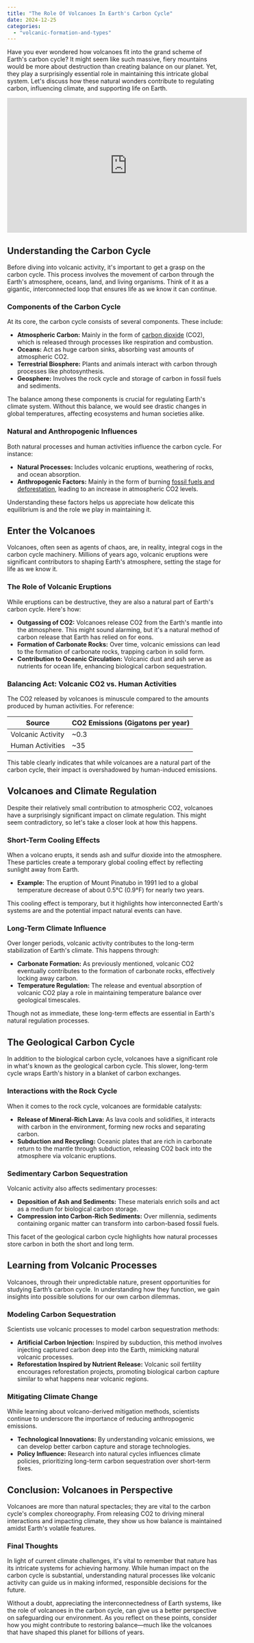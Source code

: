 ```yaml
---
title: "The Role Of Volcanoes In Earth's Carbon Cycle"
date: 2024-12-25
categories: 
  - "volcanic-formation-and-types"
---
```


Have you ever wondered how volcanoes fit into the grand scheme of Earth's carbon cycle? It might seem like such massive, fiery mountains would be more about destruction than creating balance on our planet. Yet, they play a surprisingly essential role in maintaining this intricate global system. Let's discuss how these natural wonders contribute to regulating carbon, influencing climate, and supporting life on Earth.

<iframe width="560" height="315" src="https://www.youtube.com/embed/twBbkPCyPG0" frameborder="0" allow="accelerometer; autoplay; encrypted-media; gyroscope; picture-in-picture" allowfullscreen></iframe>

  

## Understanding the Carbon Cycle

Before diving into volcanic activity, it's important to get a grasp on the carbon cycle. This process involves the movement of carbon through the Earth's atmosphere, oceans, land, and living organisms. Think of it as a gigantic, interconnected loop that ensures life as we know it can continue.

### Components of the Carbon Cycle

At its core, the carbon cycle consists of several components. These include:

- **Atmospheric Carbon:** Mainly in the form of [carbon dioxide](https://magmamatters.com/the-art-and-science-of-volcano-monitoring/ "The Art and Science of Volcano Monitoring") (CO2), which is released through processes like respiration and combustion.
- **Oceans:** Act as huge carbon sinks, absorbing vast amounts of atmospheric CO2.
- **Terrestrial Biosphere:** Plants and animals interact with carbon through processes like photosynthesis.
- **Geosphere:** Involves the rock cycle and storage of carbon in fossil fuels and sediments.

The balance among these components is crucial for regulating Earth's climate system. Without this balance, we would see drastic changes in global temperatures, affecting ecosystems and human societies alike.

### Natural and Anthropogenic Influences

Both natural processes and human activities influence the carbon cycle. For instance:

- **Natural Processes:** Includes volcanic eruptions, weathering of rocks, and ocean absorption.
- **Anthropogenic Factors:** Mainly in the form of burning [fossil fuels and deforestation](https://magmamatters.com/the-role-of-volcanoes-in-earths-carbon-cycle-5/ "The Role Of Volcanoes In Earth’s Carbon Cycle"), leading to an increase in atmospheric CO2 levels.

Understanding these factors helps us appreciate how delicate this equilibrium is and the role we play in maintaining it.

## Enter the Volcanoes

Volcanoes, often seen as agents of chaos, are, in reality, integral cogs in the carbon cycle machinery. Millions of years ago, volcanic eruptions were significant contributors to shaping Earth's atmosphere, setting the stage for life as we know it.

### The Role of Volcanic Eruptions

While eruptions can be destructive, they are also a natural part of Earth's carbon cycle. Here's how:

- **Outgassing of CO2:** Volcanoes release CO2 from the Earth's mantle into the atmosphere. This might sound alarming, but it's a natural method of carbon release that Earth has relied on for eons.
- **Formation of Carbonate Rocks:** Over time, volcanic emissions can lead to the formation of carbonate rocks, trapping carbon in solid form.
- **Contribution to Oceanic Circulation:** Volcanic dust and ash serve as nutrients for ocean life, enhancing biological carbon sequestration.

### Balancing Act: Volcanic CO2 vs. Human Activities

The CO2 released by volcanoes is minuscule compared to the amounts produced by human activities. For reference:

| Source | CO2 Emissions (Gigatons per year) |
| --- | --- |
| Volcanic Activity | ~0.3 |
| Human Activities | ~35 |

This table clearly indicates that while volcanoes are a natural part of the carbon cycle, their impact is overshadowed by human-induced emissions.

## Volcanoes and Climate Regulation

Despite their relatively small contribution to atmospheric CO2, volcanoes have a surprisingly significant impact on climate regulation. This might seem contradictory, so let's take a closer look at how this happens.

### Short-Term Cooling Effects

When a volcano erupts, it sends ash and sulfur dioxide into the atmosphere. These particles create a temporary global cooling effect by reflecting sunlight away from Earth.

- **Example:** The eruption of Mount Pinatubo in 1991 led to a global temperature decrease of about 0.5°C (0.9°F) for nearly two years.

This cooling effect is temporary, but it highlights how interconnected Earth's systems are and the potential impact natural events can have.

### Long-Term Climate Influence

Over longer periods, volcanic activity contributes to the long-term stabilization of Earth's climate. This happens through:

- **Carbonate Formation:** As previously mentioned, volcanic CO2 eventually contributes to the formation of carbonate rocks, effectively locking away carbon.
- **Temperature Regulation:** The release and eventual absorption of volcanic CO2 play a role in maintaining temperature balance over geological timescales.

Though not as immediate, these long-term effects are essential in Earth's natural regulation processes.

## The Geological Carbon Cycle

In addition to the biological carbon cycle, volcanoes have a significant role in what's known as the geological carbon cycle. This slower, long-term cycle wraps Earth's history in a blanket of carbon exchanges.

### Interactions with the Rock Cycle

When it comes to the rock cycle, volcanoes are formidable catalysts:

- **Release of Mineral-Rich Lava:** As lava cools and solidifies, it interacts with carbon in the environment, forming new rocks and separating carbon.
- **Subduction and Recycling:** Oceanic plates that are rich in carbonate return to the mantle through subduction, releasing CO2 back into the atmosphere via volcanic eruptions.

### Sedimentary Carbon Sequestration

Volcanic activity also affects sedimentary processes:

- **Deposition of Ash and Sediments:** These materials enrich soils and act as a medium for biological carbon storage.
- **Compression into Carbon-Rich Sediments:** Over millennia, sediments containing organic matter can transform into carbon-based fossil fuels.

This facet of the geological carbon cycle highlights how natural processes store carbon in both the short and long term.

## Learning from Volcanic Processes

Volcanoes, through their unpredictable nature, present opportunities for studying Earth’s carbon cycle. In understanding how they function, we gain insights into possible solutions for our own carbon dilemmas.

### Modeling Carbon Sequestration

Scientists use volcanic processes to model carbon sequestration methods:

- **Artificial Carbon Injection:** Inspired by subduction, this method involves injecting captured carbon deep into the Earth, mimicking natural volcanic processes.
- **Reforestation Inspired by Nutrient Release:** Volcanic soil fertility encourages reforestation projects, promoting biological carbon capture similar to what happens near volcanic regions.

### Mitigating Climate Change

While learning about volcano-derived mitigation methods, scientists continue to underscore the importance of reducing anthropogenic emissions.

- **Technological Innovations:** By understanding volcanic emissions, we can develop better carbon capture and storage technologies.
- **Policy Influence:** Research into natural cycles influences climate policies, prioritizing long-term carbon sequestration over short-term fixes.

## Conclusion: Volcanoes in Perspective

Volcanoes are more than natural spectacles; they are vital to the carbon cycle's complex choreography. From releasing CO2 to driving mineral interactions and impacting climate, they show us how balance is maintained amidst Earth's volatile features.

### Final Thoughts

In light of current climate challenges, it's vital to remember that nature has its intricate systems for achieving harmony. While human impact on the carbon cycle is substantial, understanding natural processes like volcanic activity can guide us in making informed, responsible decisions for the future.

Without a doubt, appreciating the interconnectedness of Earth systems, like the role of volcanoes in the carbon cycle, can give us a better perspective on safeguarding our environment. As you reflect on these points, consider how you might contribute to restoring balance—much like the volcanoes that have shaped this planet for billions of years.
